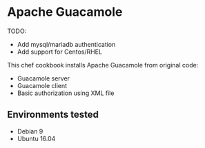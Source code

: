 # Apache Guacamole

TODO:
- Add mysql/mariadb authentication
- Add support for Centos/RHEL

This chef cookbook installs Apache Guacamole from original code:
* Guacamole server
* Guacamole client
* Basic authorization using XML file

## Environments tested
- Debian 9
- Ubuntu 16.04
